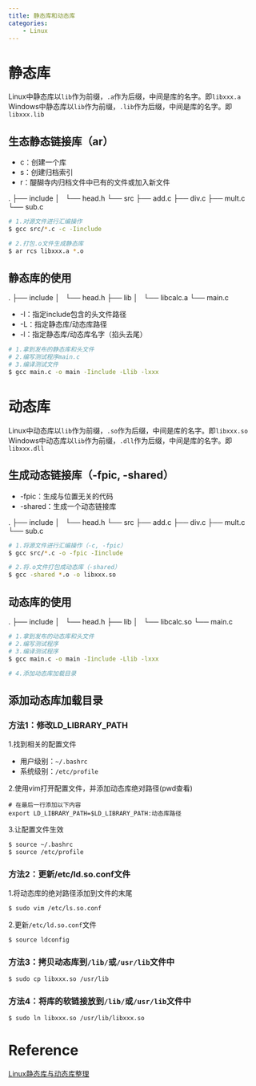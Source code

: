 ```yaml
---
title: 静态库和动态库
categories:
    - Linux
---
```

# 静态库
Linux中静态库以`lib`作为前缀，`.a`作为后缀，中间是库的名字。即`libxxx.a`
Windows中静态库以`lib`作为前缀，`.lib`作为后缀，中间是库的名字。即`libxxx.lib`
<!-- more -->
## 生态静态链接库（ar）
* c：创建一个库
* s：创建归档索引
* r：醍醐寺内归档文件中已有的文件或加入新文件

.
├── include
│   └── head.h
└── src
    ├── add.c
    ├── div.c
    ├── mult.c
    └── sub.c

```bash
# 1.对源文件进行汇编操作
$ gcc src/*.c -c -Iinclude

# 2.打包.o文件生成静态库
$ ar rcs libxxx.a *.o
```

## 静态库的使用
.
├── include
│   └── head.h
├── lib
│   └── libcalc.a
└── main.c
* -I：指定include包含的头文件路径
* -L：指定静态库/动态库路径
* -l：指定静态库/动态库名字（掐头去尾）

```bash
# 1.拿到发布的静态库和头文件
# 2.编写测试程序main.c
# 3.编译测试文件
$ gcc main.c -o main -Iinclude -Llib -lxxx
```

# 动态库
Linux中动态库以`lib`作为前缀，`.so`作为后缀，中间是库的名字。即`libxxx.so`
Windows中动态库以`lib`作为前缀，`.dll`作为后缀，中间是库的名字。即`libxxx.dll`
## 生成动态链接库（-fpic, -shared）
* -fpic：生成与位置无关的代码
* -shared：生成一个动态链接库

.
├── include
│   └── head.h
└── src
    ├── add.c
    ├── div.c
    ├── mult.c
    └── sub.c
```bash
# 1.将源文件进行汇编操作（-c, -fpic）
$ gcc src/*.c -o -fpic -Iinclude

# 2.将.o文件打包成动态库（-shared）
$ gcc -shared *.o -o libxxx.so
```

## 动态库的使用
.
├── include
│   └── head.h
├── lib
│   └── libcalc.so
└── main.c
```bash
# 1.拿到发布的动态库和头文件
# 2.编写测试程序
# 3.编译测试程序
$ gcc main.c -o main -Iinclude -Llib -lxxx

# 4.添加动态库加载目录
```

## 添加动态库加载目录
### 方法1：修改LD\_LIBRARY\_PATH
1.找到相关的配置文件
* 用户级别：`~/.bashrc`
* 系统级别：`/etc/profile`

2.使用vim打开配置文件，并添加动态库绝对路径(pwd查看)
```
# 在最后一行添加以下内容
export LD_LIBRARY_PATH=$LD_LIBRARY_PATH:动态库路径
```

3.让配置文件生效
```bash
$ source ~/.bashrc
$ source /etc/profile
```

### 方法2：更新/etc/ld.so.conf文件
1.将动态库的绝对路径添加到文件的末尾
```bash
$ sudo vim /etc/ls.so.conf
```

2.更新`/etc/ld.so.conf`文件
```bash
$ source ldconfig
```

### 方法3：拷贝动态库到`/lib/`或`/usr/lib`文件中
```bash
$ sudo cp libxxx.so /usr/lib
```

### 方法4：将库的软链接放到`/lib/`或`/usr/lib`文件中
```bash
$ sudo ln libxxx.so /usr/lib/libxxx.so
```

# Reference
[Linux静态库与动态库整理](https://www.cnblogs.com/zzLiuwh/p/17074760.html)
